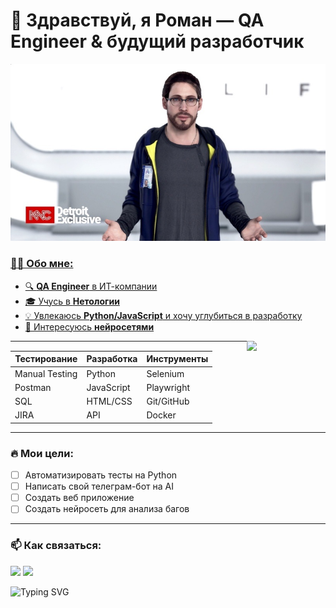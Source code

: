 # 👋 Здравствуй, я Роман — QA Engineer & будущий разработчик

<a href="https://github.com/KageByte-K2ly">
 
<img  src="1580561491.jpg">




### 🧑‍💻 Обо мне:
- 🔍 **QA Engineer** в ИТ-компании 
- 🎓 Учусь в **Нетологии** 
- 💡 Увлекаюсь **Python/JavaScript** и хочу углубиться в разработку
- 🤖 Интересуюсь **нейросетями** 

 <img align="right" width="25%" src="https://github-readme-stats.vercel.app/api?username=KageByte-K2ly&show_icons=true&theme=radical" />
</a>


---

<div align="center">

| **Тестирование**       | **Разработка**      | **Инструменты**      |
|------------------------|---------------------|----------------------|
|  Manual Testing        |  Python             |   Selenium           |
|  Postman               |  JavaScript         |   Playwright         |
|  SQL                   |   HTML/CSS          |   Git/GitHub         |
|  JIRA                  |  API                |   Docker             |

</div>

---

### 🔥 Мои цели:
- [ ] Автоматизировать тесты на Python
- [ ] Написать свой телеграм-бот на AI
- [ ] Создать веб приложение
- [ ] Создать нейросеть для анализа багов

---

### 📫 Как связаться:
[<img src="https://img.shields.io/badge/Telegram-2CA5E0?logo=telegram&logoColor=white" height=25>](https://t.me/faketg)
[<img src="https://img.shields.io/badge/Gmail-D14836?logo=gmail&logoColor=white" height=25>](mailto:fakemail@gmail.com)

![Typing SVG](https://readme-typing-svg.herokuapp.com?font=Fira+Code&pause=1000&color=22F72A&width=435&lines=QA+Engineer;Python+Enthusiast;AI+Lover)
